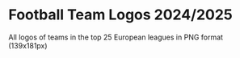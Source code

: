 # Football Team Logos 2024/2025
All logos of teams in the top 25 European leagues in PNG format (139x181px)